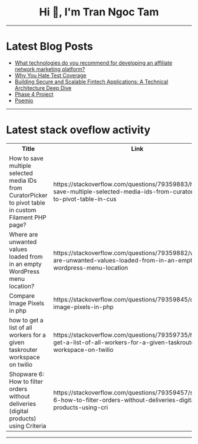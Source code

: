 <h1 align="center">Hi 👋, I'm Tran Ngoc Tam</h1>

---

# Latest Blog Posts 
<!-- BLOG-POST-LIST:START -->
- [What technologies do you recommend for developing an affiliate network marketing platform?](https://dev.to/samhernandezc24/what-technologies-do-you-recommend-for-developing-an-affiliate-network-marketing-platform-4c4o)
- [Why You Hate Test Coverage](https://dev.to/liammyles/why-you-hate-test-coverage-2cg9)
- [Building Secure and Scalable Fintech Applications: A Technical Architecture Deep Dive](https://dev.to/ojosolomon/building-secure-and-scalable-fintech-applications-a-technical-architecture-deep-dive-35in)
- [Phase 4 Project](https://dev.to/victordelcarpio/phase-4-project-59hi)
- [Poemio](https://dev.to/jamcha123/poemio-380k)
<!-- BLOG-POST-LIST:END -->

---

# Latest stack oveflow activity
<table>
  <tr><th>Title</th><th>Link</th></tr>
  <!-- STACKOVERFLOW:START --><tr><td>How to save multiple selected media IDs from CuratorPicker to pivot table in custom Filament PHP page?</td><td>https://stackoverflow.com/questions/79359883/how-to-save-multiple-selected-media-ids-from-curatorpicker-to-pivot-table-in-cus</td></tr><tr><td>Where are unwanted values loaded from in an empty WordPress menu location?</td><td>https://stackoverflow.com/questions/79359882/where-are-unwanted-values-loaded-from-in-an-empty-wordpress-menu-location</td></tr><tr><td>Compare Image Pixels in php</td><td>https://stackoverflow.com/questions/79359845/compare-image-pixels-in-php</td></tr><tr><td>how to get a list of all workers for a given taskrouter workspace on twilio</td><td>https://stackoverflow.com/questions/79359735/how-to-get-a-list-of-all-workers-for-a-given-taskrouter-workspace-on-twilio</td></tr><tr><td>Shopware 6: How to filter orders without deliveries &lpar;digital products&rpar; using Criteria</td><td>https://stackoverflow.com/questions/79359457/shopware-6-how-to-filter-orders-without-deliveries-digital-products-using-cri</td></tr><!-- STACKOVERFLOW:END -->
</table>

---


